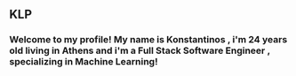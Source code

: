  
## KLP


### <p>Welcome to my profile! My name is Konstantinos , i'm 24 years old living in Athens and i'm a Full Stack Software Engineer , specializing in Machine Learning!</p>
